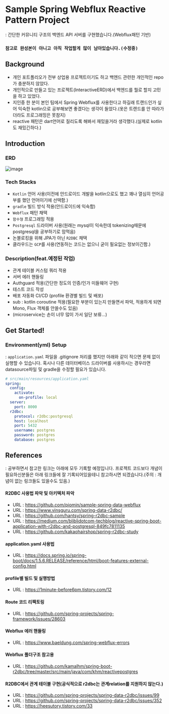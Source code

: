 
# Sample Spring Webflux Reactive Pattern Project
: 간단한 커뮤니티 구조의 백엔드 API 서버를 구현했습니다.(Webflux패턴 기반)

### `참고로 완성본이 아니고 아직 작업할게 많이 남아있습니다.(수정중)`

## Background
- 개인 포트폴리오가 전부 상업용 프로젝트이기도 하고 백엔드 관련한 개인적인 repo가 충분하지 않았다.
- 개인적으로 만들고 있는 프로젝트(InteractiveERD)에서 백엔드를 뭘로 할지 고민을 하고 있었다.
- 지인중 한 분이 본인 팀에서 Spring Webflux를 사용한다고 하길래 트랜드인가 싶어 익숙한 kotlin으로 공부해보면 좋겠다는 생각이 들었다.(옷은 트랜드를 안 따라가더라도 프로그래밍은 못참지)
- reactive 패턴은 dart언어로 질리도록 해봐서 재밌을거라 생각했다.(실제로 kotlin도 재밌긴하다.)

## Introduction

### ERD 
![image](https://user-images.githubusercontent.com/37768791/192204542-0954ebb6-f386-4acf-9fd1-19338bbfc79b.png)
### Tech Stacks
- `Kotlin` 언어 사용(이전에 안드로이드 개발을 kotlin으로도 했고 꽤나 열심히 언어공부를 했던 언어이기에 선택함.)
- `gradle` 빌드 방식 적용(안드로이드에 익숙함)
- `Webflux` 패턴 채택
- `함수형` 프로그래밍 적용
- `Postgresql` 드라이버 사용(원래는 mysql이 익숙한데 tokenizing때문에 postgresql을 공부하기로 맘먹음)
- 논블로킹을 위해 JPA가 아닌 `R2DBC` 채택
- 클라우드는 `GCP`를 사용(연동하는 코드는 없으니 굳이 필요없는 정보이긴함.)

### Description(feat.예정된 작업)
- 관계 테이블 커스텀 쿼리 적용
- 서버 에러 핸들링
- Authguard 적용(간단한 정도의 인증/인가 미들웨어 구현)
- 테스트 코드 작성
- 배포 자동화 CI/CD (profile 환경별 빌드 및 배포)
- sub : kotlin coroutine 적용(필요한 부분이 있는지 만들면서 파악, 적용하게 되면 Mono, Flux 객체를 안쓸수도 있음)
- (microservice는 손이 너무 많이 가서 일단 보류...)

## Get Started!
### Environment(yml) Setup
: `application.yaml` 파일을 .gitignore 처리를 했지만 아래와 같이 적으면 문제 없이 실행할 수 있습니다. 혹시나 다른 데이터베이스 드라이버를 사용하시는 경우라면 datasource파일 및 gradle을 수정할 필요가 있습니다.
```yml
# src/main/resources/application.yaml
spring:
  config:
    activate:
      on-profile: local
  server:
    port: 8000
  r2dbc:
    protocol: r2dbc:postgresql
    host: localhost
    port: 5432
    username: postgres
    password: postgres
    database: postgres
```

## References
: 공부하면서 참고한 링크는 아래에 모두 기록할 예정입니다. 프로젝트 코드보다 개념이 필요하신분들은 아래 링크들에 잘 기록되어있을테니 참고하시면 되겠습니다.(주의 : 개념이 없는 링크들도 있을수도 있음.)

#### R2DBC 사용법 파악 및 아키텍처 파악
- URL : https://github.com/piomin/sample-spring-data-webflux
- URL : https://www.vinsguru.com/spring-data-r2dbc/
- URL : https://github.com/hantsy/spring-r2dbc-sample
- URL : https://medium.com/bliblidotcom-techblog/reactive-spring-boot-application-with-r2dbc-and-postgresql-849fc7811135
- URL : https://github.com/kakaohairshop/spring-r2dbc-study

#### application.yaml 사용법
- URL : https://docs.spring.io/spring-boot/docs/1.5.6.RELEASE/reference/html/boot-features-external-config.html

#### profile별 빌드 및 실행방법
- URL : https://1minute-before6pm.tistory.com/12

#### Route 코드 리팩토링
- URL : https://github.com/spring-projects/spring-framework/issues/28603

#### Webflux 에러 핸들링 
- URL : https://www.baeldung.com/spring-webflux-errors

#### Webflux 폴더구조 참고용
- URL : https://github.com/kamalhm/spring-boot-r2dbc/tree/master/src/main/java/com/khm/reactivepostgres

#### R2DBC에서 관계 테이블 구현(공식적으로 r2dbc는 관계relation를 지원하지 않는다.)
- URL : https://github.com/spring-projects/spring-data-r2dbc/issues/99
- URL : https://github.com/spring-projects/spring-data-r2dbc/issues/352
- URL : https://heesutory.tistory.com/33